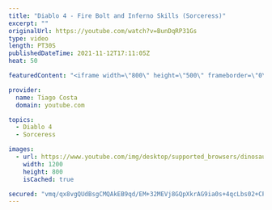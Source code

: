 ```yaml
---
title: "Diablo 4 - Fire Bolt and Inferno Skills (Sorceress)"
excerpt: ""
originalUrl: https://youtube.com/watch?v=BunDqRP31Gs
type: video
length: PT30S
publishedDateTime: 2021-11-12T17:11:05Z
heat: 50

featuredContent: "<iframe width=\"800\" height=\"500\" frameborder=\"0\" src=\"https://www.youtube.com/embed/BunDqRP31Gs\" allow=\"accelerometer; autoplay; encrypted-media; gyroscope; picture-in-picture\" allowfullscreen></iframe>"

provider:
  name: Tiago Costa
  domain: youtube.com

topics:
  - Diablo 4
  - Sorceress

images:
  - url: https://www.youtube.com/img/desktop/supported_browsers/dinosaur.png
    width: 1200
    height: 800
    isCached: true

secured: "vmq/qx8vgQUdBsgCMQAkEB9qd/EM+32MEVj8GQpXkrAG9ia0s+4qcLbs02+CPtrF3RBsTeTEFUZf4eTx+pEXnvPZ/Or2jPIA2XyNHSjYWcei1KhTgN9NyuFKxMWEsR4OwpXA2tGNwdNX+tqTjkGskNbtpEw5aZna5mQ+GfBqhTfe3IjYaqKbGir68OZnesy2m/Fa/QW6BWNN+WmDgFj80HjVGhbhDSnykm5TZrz3/CzXTc4bX4XCu4ymIvDoiPJrPGIuj6RefGBDeR03UQFrfH7xsapbpum59EUSby8z6VbAalDgbllkVWE3JkhO010BLWAfOQgWaE4KnwqV5f4VJzkxIWqLZm90HfG+/bDK+1kPYUjaKq4JlimhbTMSdgZXHz7ztCqsi0CLECfkfZqx9hJjznAh2sdYx7q52/tMSEU=;WkIAte1crokvEK1oa0GlKA=="
---
```


